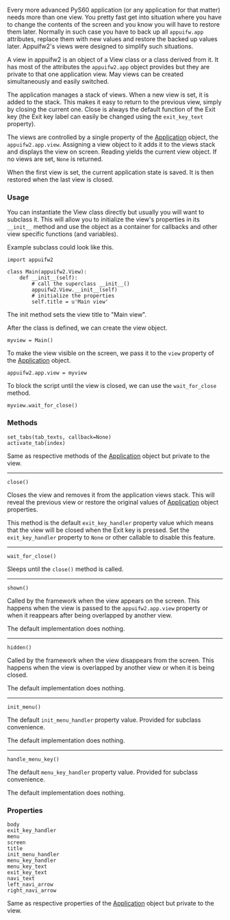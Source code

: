 Every more advanced PyS60 application (or any application for that matter) needs more than one view. You pretty fast get into situation where you have to change the contents of the screen and you know you will have to restore them later. Normally in such case you have to back up all `appuifw.app` attributes, replace them with new values and restore the backed up values later. Appuifw2's views were designed to simplify such situations.

A view in appuifw2 is an object of a View class or a class derived from it. It has most of the attributes the `appuifw2.app` object provides but they are private to that one application view. May views can be created simultaneously and easily switched.

The application manages a stack of views. When a new view is set, it is added to the stack. This makes it easy to return to the previous view, simply by closing the current one. Close is always the default function of the Exit key (the Exit key label can easily be changed using the `exit_key_text` property).

The views are controlled by a single property of the [Application](Application.md) object, the `appuifw2.app.view`. Assigning a view object to it adds it to the views stack and displays the view on screen. Reading yields the current view object. If no views are set, `None` is returned.

When the first view is set, the current application state is saved. It is then restored when the last view is closed.

### Usage ###

You can instantiate the View class directly but usually you will want to subclass it. This will allow you to initialize the view's properties in its `__init__` method and use the object as a container for callbacks and other view specific functions (and variables).

Example subclass could look like this.

```
import appuifw2

class Main(appuifw2.View):
    def __init__(self):
        # call the superclass __init__()
        appuifw2.View.__init__(self)
        # initialize the properties
        self.title = u'Main view'
```

The init method sets the view title to "Main view".

After the class is defined, we can create the view object.

```
myview = Main()
```

To make the view visible on the screen, we pass it to the `view` property of the [Application](Application.md) object.

```
appuifw2.app.view = myview
```

To block the script until the view is closed, we can use the `wait_for_close` method.

```
myview.wait_for_close()
```

### Methods ###

```
set_tabs(tab_texts, callback=None)
activate_tab(index)
```

Same as respective methods of the [Application](Application.md) object but private to the view.


---


```
close()
```

Closes the view and removes it from the application views stack. This will reveal the previous view or restore the original values of [Application](Application.md) object properties.

This method is the default `exit_key_handler` property value which means that the view will be closed when the Exit key is pressed. Set the `exit_key_handler` property to `None` or other callable to disable this feature.


---


```
wait_for_close()
```

Sleeps until the `close()` method is called.


---


```
shown()
```

Called by the framework when the view appears on the screen. This happens when the view is passed to the `appuifw2.app.view` property or when it reappears after being overlapped by another view.

The default implementation does nothing.


---


```
hidden()
```

Called by the framework when the view disappears from the screen. This happens when  the view is overlapped by another view or when it is being closed.

The default implementation does nothing.


---


```
init_menu()
```

The default `init_menu_handler` property value. Provided for subclass convenience.

The default implementation does nothing.


---


```
handle_menu_key()
```

The default `menu_key_handler` property value. Provided for subclass convenience.

The default implementation does nothing.

### Properties ###

```
body
exit_key_handler
menu
screen
title
init_menu_handler
menu_key_handler
menu_key_text
exit_key_text
navi_text
left_navi_arrow
right_navi_arrow
```

Same as respective properties of the [Application](Application.md) object but private to the view.